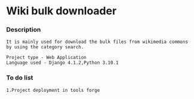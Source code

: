 
# Wiki bulk downloader

### Description
```
It is mainly used for download the bulk files from wikimedia commons by using the category search.
```

```
Project type - Web Application
Language used - Django 4.1.2,Python 3.10.1
```

### To do list
```
1.Project deployment in tools forge
```






